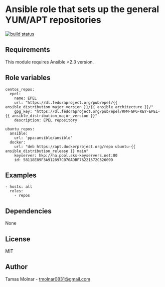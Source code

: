 # Ansible role that sets up the general YUM/APT repositories

[![build status](https://gitlab.com/stiron/ansible-repos/badges/master/build.svg)](https://gitlab.com/stiron/ansible-repos/commits/master)

## Requirements

This module requires Ansible >2.3 version.

## Role variables

```
centos_repos:
  epel:
    name: EPEL
    url: "https://dl.fedoraproject.org/pub/epel/{{ ansible_distribution_major_version }}/{{ ansible_architecture }}/"
    gpg_key: "https://dl.fedoraproject.org/pub/epel/RPM-GPG-KEY-EPEL-{{ ansible_distribution_major_version }}" 
    description: EPEL repository

ubuntu_repos:
  ansible:
    url: 'ppa:ansible/ansible'
  docker:
    url: "deb https://apt.dockerproject.org/repo ubuntu-{{ ansible_distribution_release }} main"
    keyserver: hkp://ha.pool.sks-keyservers.net:80
    id: 58118E89F3A912897C070ADBF76221572C52609D
```

## Examples

```
- hosts: all 
  roles:
    - repos
```

## Dependencies

None

## License

MIT

## Author

Tamas Molnar - <tmolnar0831@gmail.com>
